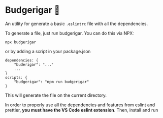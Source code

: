 #   Budgerigar 🐤

An utility for generate a basic `.eslintrc` file with all the dependencies.

To generate a file, just run budgerigar. You can do this via NPX:
```
npx budgerigar
```
or by adding a script in your package.json
```
dependencies: {
    "buderigar": "..."
    ...
}
scripts: {
    "budgerigar": "npm run budgerigar"
}
```
This will generate the file on the current directory.

In order to properly use all the dependencies and features from eslint and prettier, **you must have the VS Code eslint extension**. Then, install and run

